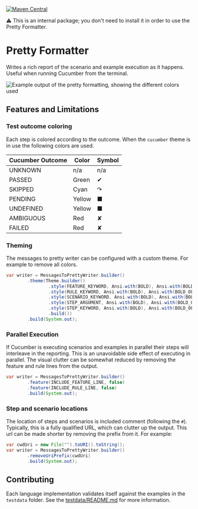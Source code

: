[![Maven Central](https://img.shields.io/maven-central/v/io.cucumber/pretty-formatter.svg?label=Maven%20Central)](https://search.maven.org/search?q=g:io.cucumber%20AND%20a:pretty-formatters)

⚠️ This is an internal package; you don't need to install it in order to use the Pretty Formatter.

Pretty Formatter
================

Writes a rich report of the scenario and example execution as it happens. Useful when running Cucumber from the terminal.

![Example output of the pretty formatting, showing the different colors used](https://github.com/user-attachments/assets/feed2857-b8cb-4663-9a5a-57044cfa5356)


## Features and Limitations

### Test outcome coloring

Each step is colored according to the outcome. When the `cucumber` theme is in
use the following colors are used.

| Cucumber Outcome | Color  | Symbol |
|------------------|--------|--------| 
| UNKNOWN          | n/a    | n/a    | 
| PASSED           | Green  | ✔      |
| SKIPPED          | Cyan   | ↷      | 
| PENDING          | Yellow | ■      | 
| UNDEFINED        | Yellow | ■      |
| AMBIGUOUS        | Red    | ✘      |
| FAILED           | Red    | ✘      |

### Theming

The messages to pretty writer can be configured with a custom theme. For example to remove all colors.

```java
var writer = MessagesToPrettyWriter.builder()
        .theme(Theme.builder()
                .style(FEATURE_KEYWORD, Ansi.with(BOLD), Ansi.with(BOLD_OFF))
                .style(RULE_KEYWORD, Ansi.with(BOLD), Ansi.with(BOLD_OFF))
                .style(SCENARIO_KEYWORD, Ansi.with(BOLD), Ansi.with(BOLD_OFF))
                .style(STEP_ARGUMENT, Ansi.with(BOLD), Ansi.with(BOLD_OFF))
                .style(STEP_KEYWORD, Ansi.with(BOLD), Ansi.with(BOLD_OFF))
                .build())
        .build(System.out);
```

### Parallel Execution

If Cucumber is executing scenarios and examples in parallel their steps will
interleave in the reporting. This is an unavoidable side effect of executing in
parallel. The visual clutter can be somewhat reduced by removing the feature and
rule lines from the output.

```java
var writer = MessagesToPrettyWriter.builder()
        .feature(INCLUDE_FEATURE_LINE, false)
        .feature(INCLUDE_RULE_LINE, false)
        .build(System.out);
```

### Step and scenario locations

The location of steps and scenarios is included comment (following the `#`).
Typically, this is a fully qualified URL, which can clutter up the output. This
url can be made shorter by removing the prefix from it. For example:

```java
var cwdUri = new File("").toURI().toString();
var writer = MessagesToPrettyWriter.builder()
        .removeUriPrefix(cwdUri)
        .build(System.out);
```

## Contributing

Each language implementation validates itself against the examples in the
`testdata` folder. See the [testdata/README.md](testdata/README.md) for more
information.
